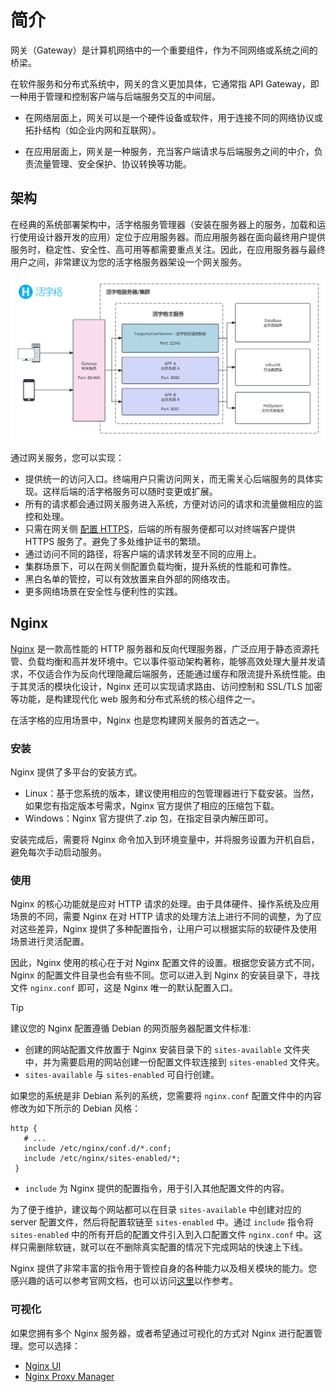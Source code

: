 # 简介

网关（Gateway）是计算机网络中的一个重要组件，作为不同网络或系统之间的桥梁。

在软件服务和分布式系统中，网关的含义更加具体，它通常指 API Gateway，即一种用于管理和控制客户端与后端服务交互的中间层。

-   在网络层面上，网关可以是一个硬件设备或软件，用于连接不同的网络协议或拓扑结构（如企业内网和互联网）。

-   在应用层面上，网关是一种服务，充当客户端请求与后端服务之间的中介，负责流量管理、安全保护、协议转换等功能。

## 架构

在经典的系统部署架构中，活字格服务管理器（安装在服务器上的服务，加载和运行使用设计器开发的应用）定位于应用服务器。而应用服务器在面向最终用户提供服务时，稳定性、安全性、高可用等都需要重点关注。因此，在应用服务器与最终用户之间，非常建议为您的活字格服务器架设一个网关服务。

![网关服务架构](../images/gateway-arch.png)

通过网关服务，您可以实现：

-   提供统一的访问入口。终端用户只需访问网关，而无需关心后端服务的具体实现。这样后端的活字格服务可以随时变更或扩展。
-   所有的请求都会通过网关服务进入系统，方便对访问的请求和流量做相应的监控和处理。
-   只需在网关侧 [配置 HTTPS](./https)，后端的所有服务便都可以对终端客户提供 HTTPS 服务了。避免了多处维护证书的繁琐。
-   通过访问不同的路径，将客户端的请求转发至不同的应用上。
-   集群场景下，可以在网关侧配置负载均衡，提升系统的性能和可靠性。
-   黑白名单的管控，可以有效放置来自外部的网络攻击。
-   更多网络场景在安全性与便利性的实践。

## Nginx

[Nginx](https://nginx.org/en/) 是一款高性能的 HTTP 服务器和反向代理服务器，广泛应用于静态资源托管、负载均衡和高并发环境中。它以事件驱动架构著称，能够高效处理大量并发请求，不仅适合作为反向代理隐藏后端服务，还能通过缓存和限流提升系统性能。由于其灵活的模块化设计，Nginx 还可以实现请求路由、访问控制和 SSL/TLS 加密等功能，是构建现代化 web 服务和分布式系统的核心组件之一。

在活字格的应用场景中，Nginx 也是您构建网关服务的首选之一。

### 安装

Nginx 提供了多平台的安装方式。

-   Linux：基于您系统的版本，建议使用相应的包管理器进行下载安装。当然，如果您有指定版本号需求，Nginx 官方提供了相应的压缩包下载。
-   Windows：Nginx 官方提供了.zip 包，在指定目录内解压即可。

安装完成后，需要将 Nginx 命令加入到环境变量中，并将服务设置为开机自启，避免每次手动启动服务。

### 使用

Nginx 的核心功能就是应对 HTTP 请求的处理。由于具体硬件、操作系统及应用场景的不同，需要 Nginx 在对 HTTP 请求的处理方法上进行不同的调整，为了应对这些差异，Nginx 提供了多种配置指令，让用户可以根据实际的软硬件及使用场景进行灵活配置。

因此，Nginx 使用的核心在于对 Nginx 配置文件的设置。根据您安装方式不同，Nginx 的配置文件目录也会有些不同。您可以进入到 Nginx 的安装目录下，寻找文件 `nginx.conf` 即可，这是 Nginx 唯一的默认配置入口。

> [!TIP]
> 建议您的 Nginx 配置遵循 Debian 的网页服务器配置文件标准:
>
> -   创建的网站配置文件放置于 Nginx 安装目录下的 `sites-available` 文件夹中，并为需要启用的网站创建一份配置文件软连接到 `sites-enabled` 文件夹。
> -   `sites-available` 与 `sites-enabled` 可自行创建。
>
> 如果您的系统是非 Debian 系列的系统，您需要将 `nginx.conf` 配置文件中的内容修改为如下所示的 Debian 风格：
>
> ```nginx
> http {
>    # ...
>    include /etc/nginx/conf.d/*.conf;
>    include /etc/nginx/sites-enabled/*;
>  }
> ```
>
> -   `include` 为 Nginx 提供的配置指令，用于引入其他配置文件的内容。
>
> 为了便于维护，建议每个网站都可以在目录 `sites-available` 中创建对应的 server 配置文件，然后将配置软链至 `sites-enabled` 中。通过 `include` 指令将 `sites-enabled` 中的所有开启的配置文件引入到入口配置文件 `nginx.conf` 中。这样只需删除软链，就可以在不删除真实配置的情况下完成网站的快速上下线。

Nginx 提供了非常丰富的指令用于管控自身的各种能力以及相关模块的能力。您感兴趣的话可以参考官网文档，也可以访问[这里](./reference)以作参考。

### 可视化

如果您拥有多个 Nginx 服务器，或者希望通过可视化的方式对 Nginx 进行配置管理。您可以选择：

-   [Nginx UI](https://nginxui.com/zh_CN/)
-   [Nginx Proxy Manager](https://nginxproxymanager.com/)
